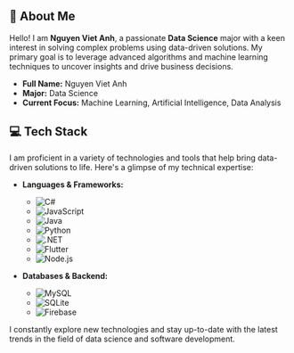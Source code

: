 ## 💫 About Me
Hello! I am **Nguyen Viet Anh**, a passionate **Data Science** major with a keen interest in solving complex problems using data-driven solutions. My primary goal is to leverage advanced algorithms and machine learning techniques to uncover insights and drive business decisions.

- **Full Name:** Nguyen Viet Anh
- **Major:** Data Science
- **Current Focus:** Machine Learning, Artificial Intelligence, Data Analysis

## 💻 Tech Stack
I am proficient in a variety of technologies and tools that help bring data-driven solutions to life. Here's a glimpse of my technical expertise:

- **Languages & Frameworks:**
  - ![C#](https://img.shields.io/badge/c%23-%23239120.svg?style=flat-square&logo=csharp&logoColor=white)
  - ![JavaScript](https://img.shields.io/badge/javascript-%23323330.svg?style=flat-square&logo=javascript&logoColor=%23F7DF1E)
  - ![Java](https://img.shields.io/badge/java-%23ED8B00.svg?style=flat-square&logo=openjdk&logoColor=white)
  - ![Python](https://img.shields.io/badge/python-3670A0?style=flat-square&logo=python&logoColor=ffdd54)
  - ![.NET](https://img.shields.io/badge/.NET-5C2D91?style=flat-square&logo=.net&logoColor=white)
  - ![Flutter](https://img.shields.io/badge/Flutter-02569B?style=flat-square&logo=flutter&logoColor=white)
  - ![Node.js](https://img.shields.io/badge/Node.js-339933?style=flat-square&logo=node.js&logoColor=white)

- **Databases & Backend:**
  - ![MySQL](https://img.shields.io/badge/mysql-4479A1.svg?style=flat-square&logo=mysql&logoColor=white)
  - ![SQLite](https://img.shields.io/badge/sqlite-%2307405e.svg?style=flat-square&logo=sqlite&logoColor=white)
  - ![Firebase](https://img.shields.io/badge/firebase-a08021?style=flat-square&logo=firebase&logoColor=ffcd34)

I constantly explore new technologies and stay up-to-date with the latest trends in the field of data science and software development.
